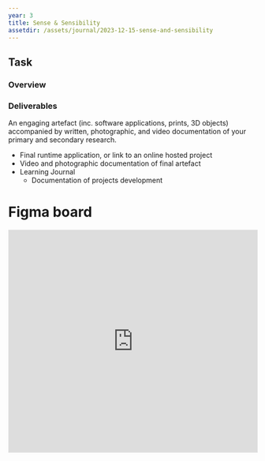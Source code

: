 ```yaml
---
year: 3
title: Sense & Sensibility
assetdir: /assets/journal/2023-12-15-sense-and-sensibility
---
```


## Task

### Overview

### Deliverables

An engaging artefact (inc. software applications, prints, 3D objects) accompanied by written, photographic, and video documentation of your primary and secondary research. 

* Final runtime application, or link to an online hosted project
* Video and photographic documentation of final artefact
* Learning Journal
    * Documentation of projects development

# Figma board

<iframe style="border: 1px solid rgba(0, 0, 0, 0.1);" width="100%" height="450" src="https://www.figma.com/embed?embed_host=share&url=https%3A%2F%2Fwww.figma.com%2Ffile%2F8ls6nuaKM8ThLDHecEqJWk%2FSense-%2526-Sensibility%3Ftype%3Dwhiteboard%26node-id%3D0%253A1%26t%3DzEcCvOlWeaY1liv1-1" allowfullscreen></iframe>

